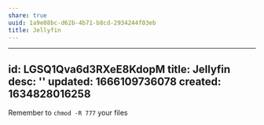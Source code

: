 ```yaml
---
share: true
uuid: 1a9e08bc-d62b-4b71-b8cd-2934244f03eb
title: Jellyfin
---
```

---
id: LGSQ1Qva6d3RXeE8KdopM
title: Jellyfin
desc: ''
updated: 1666109736078
created: 1634828016258
---

Remember to `chmod -R 777` your files
